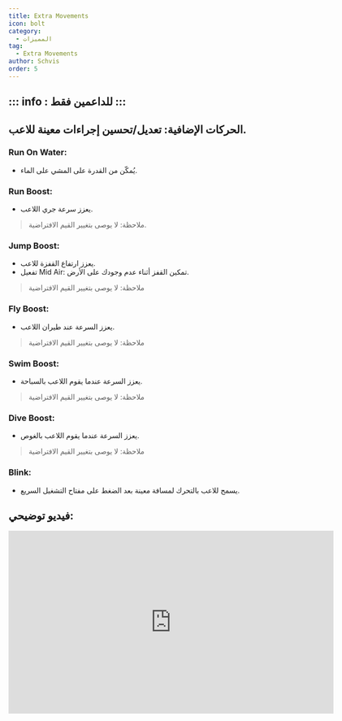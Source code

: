 ```yaml
---
title: Extra Movements
icon: bolt
category:
  - المميزات
tag:
  - Extra Movements
author: Schvis
order: 5
---
```

::: info : للداعمين فقط
:::
---
## الحركات الإضافية: تعديل/تحسين إجراءات معينة للاعب.
### Run On Water:
- يُمكّن من القدرة على المشي على الماء.
### Run Boost:
- يعزز سرعة جري اللاعب.
> ملاحظة: لا يوصى بتغيير القيم الافتراضية.
### Jump Boost:
- يعزز ارتفاع القفزة للاعب.
- تفعيل Mid Air: تمكين القفز أثناء عدم وجودك على الأرض.
> ملاحظة: لا يوصى بتغيير القيم الافتراضية
### Fly Boost:
- يعزز السرعة عند طيران اللاعب.
> ملاحظة: لا يوصى بتغيير القيم الافتراضية
### Swim Boost: 
- يعزز السرعة عندما يقوم اللاعب بالسباحة.
> ملاحظة: لا يوصى بتغيير القيم الافتراضية
### Dive Boost:
- يعزز السرعة عندما يقوم اللاعب بالغوص.
> ملاحظة: لا يوصى بتغيير القيم الافتراضية
### Blink:
- يسمح للاعب بالتحرك لمسافة معينة بعد الضغط على مفتاح التشغيل السريع.

## فيديو توضيحي:

<div class="iframe-container"><iframe width="640" height="360" src="https://www.youtube.com/embed/wMd9icqhFQg?list=PL5eI1Tb64p56g27qfYk7VuFTz4FK6YrKa" title="Korepi - Extra Movement (Sponsor)" frameborder="0" allow="accelerometer; autoplay; clipboard-write; encrypted-media; gyroscope; picture-in-picture; web-share" allowfullscreen></iframe></div>
